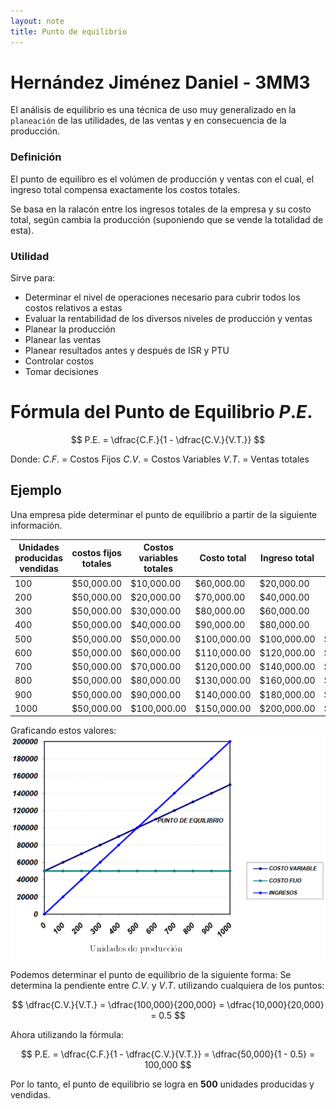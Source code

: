 ```yaml
---
layout: note
title: Punto de equilibrio
---
```


# Hernández Jiménez Daniel - 3MM3

El análisis de equilibrio es una técnica de uso muy generalizado en la `planeación` de las utilidades, de las ventas y en consecuencia de la producción.

### Definición
El punto de equilibro es el volúmen de producción y ventas con el cual, el ingreso total compensa exactamente los costos totales.

Se basa en la ralacón entre los ingresos totales de la empresa y su costo total, según cambia la producción (suponiendo que se vende la totalidad de esta).

### Utilidad
Sirve para:
* Determinar el nivel de operaciones necesario para cubrir todos los costos relativos a estas
* Evaluar la rentabilidad de los diversos niveles de producción y ventas
* Planear la producción
* Planear las ventas
* Planear resultados antes y después de ISR y PTU
* Controlar costos
* Tomar decisiones

# Fórmula del Punto de Equilibrio $P.E.$

$$
P.E. = \dfrac{C.F.}{1 - \dfrac{C.V.}{V.T.}}
$$


Donde:
$C.F.$ = Costos Fijos
$C.V.$ = Costos Variables
$V.T.$ = Ventas totales

## Ejemplo
Una empresa pide determinar el punto de equilibrio a partir de la siguiente información.

| Unidades producidas vendidas | costos fijos totales |  Costos variables totales  |  Costo total  |  Ingreso total  |  Resultado de la operación  |
|------------------------------|----------------------|----------------------------|---------------|-----------------|-----------------------------|
| 100                          |  $50,000.00          |  $10,000.00                |  $60,000.00   |  $20,000.00     | -$40,000.00                 |
| 200                          |  $50,000.00          |  $20,000.00                |  $70,000.00   |  $40,000.00     | -$30,000.00                 |
| 300                          |  $50,000.00          |  $30,000.00                |  $80,000.00   |  $60,000.00     | -$20,000.00                 |
| 400                          |  $50,000.00          |  $40,000.00                |  $90,000.00   |  $80,000.00     | -$10,000.00                 |
| 500                          |  $50,000.00          |  $50,000.00                |  $100,000.00  |  $100,000.00    |  $-                         |
| 600                          |  $50,000.00          |  $60,000.00                |  $110,000.00  |  $120,000.00    |  $10,000.00                 |
| 700                          |  $50,000.00          |  $70,000.00                |  $120,000.00  |  $140,000.00    |  $20,000.00                 |
| 800                          |  $50,000.00          |  $80,000.00                |  $130,000.00  |  $160,000.00    |  $30,000.00                 |
| 900                          |  $50,000.00          |  $90,000.00                |  $140,000.00  |  $180,000.00    |  $40,000.00                 |
| 1000                         |  $50,000.00          |  $100,000.00               |  $150,000.00  |  $200,000.00    |  $50,000.00                 |

Graficando estos valores:
![4c7efa88c5f71eb4ea00fec70d4a7f24.png](../../../img/d877a3240d5d4e73b89242523182b6c8.png)

Podemos determinar el punto de equilibrio de la siguiente forma:
Se determina la pendiente entre $C.V.$ y $V.T.$ utilizando cualquiera de los puntos:

$$
\dfrac{C.V.}{V.T.} = \dfrac{100,000}{200,000} = \dfrac{10,000}{20,000} = 0.5
$$

Ahora utilizando la fórmula:

$$
P.E. = \dfrac{C.F.}{1 - \dfrac{C.V.}{V.T.}} = \dfrac{50,000}{1 - 0.5} = 100,000
$$


Por lo tanto, el punto de equilibrio se logra en **500** unidades producidas y vendidas.